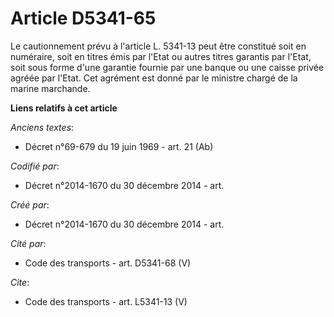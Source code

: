 # Article D5341-65

Le cautionnement prévu à l'article L. 5341-13 peut être constitué soit en numéraire, soit en titres émis par l'Etat ou autres
titres garantis par l'Etat, soit sous forme d'une garantie fournie par une banque ou une caisse privée agréée par l'Etat. Cet
agrément est donné par le ministre chargé de la marine marchande.

**Liens relatifs à cet article**

_Anciens textes_:

  - Décret n°69-679 du 19 juin 1969 - art. 21 (Ab)

_Codifié par_:

  - Décret n°2014-1670 du 30 décembre 2014 - art.

_Créé par_:

  - Décret n°2014-1670 du 30 décembre 2014 - art.

_Cité par_:

  - Code des transports - art. D5341-68 (V)

_Cite_:

  - Code des transports - art. L5341-13 (V)
